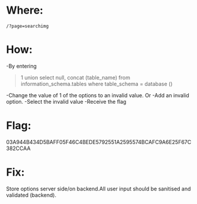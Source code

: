 # Where: <br>
    /?page=searchimg
# How:
-By entering
> 1 union select null, concat (table_name) from information_schema.tables where table_schema = database ()<br>

-Change the value of 1 of the options to an invalid value.
Or
-Add an invalid option.
-Select the invalid value
-Receive the flag
# Flag:
03A944B434D5BAFF05F46C4BEDE5792551A2595574BCAFC9A6E25F67C382CCAA
# Fix:
Store options server side/on backend.All user input should be sanitised and validated (backend).
